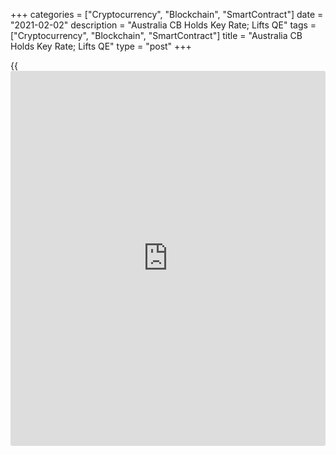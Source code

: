 +++
categories = ["Cryptocurrency", "Blockchain", "SmartContract"]
date = "2021-02-02"
description = "Australia CB Holds Key Rate; Lifts QE"
tags = ["Cryptocurrency", "Blockchain", "SmartContract"]
title = "Australia CB Holds Key Rate; Lifts QE"
type = "post"
+++

{{<iframe id="large-banner" src="https://www.bounty.group/#slide=10.0" width="100%" height="600" scrolling="no" style="border: 0px solid rgb(216, 221, 230); border-radius: 3px;">}}

Australia's central bank left its key interest rate unchanged on Tuesday
and raised the size of the asset purchase programme.

The board decided to maintain the targets of 10 basis points for the
cash rate and the yield on the 3-year Australian Government bond, as
well as the parameters of the Term Funding Facility.

But the board decided to buy an additional A$100 billion of bonds issued
by the Australian Government and states and territories when the current
bond purchase program is completed in mid April. These additional
purchases will be at the current rate of A$5 billion a week.

The bank is not expecting to raise its interest rates until 2024.

Policymakers expect the economic recovery to continue, with the central
scenario being for GDP to grow by 3.5 percent over both 2021 and 2022.
GDP is expected to return to its end-2019 level by the middle of this
year.

Both inflation and wages growth are forecast to pick up, but to do so
only gradually, with both remaining below 2 percent over the next couple
of years, the board said. In underlying [terms](https://www.fintechee.com/terms/), inflation is expected to
be 1.25 percent over 2021 and 1.5 percent over 2022.

For comments and feedback [contact](https://www.playgroundfx.com/contact/): editorial@rtt[news](https://www.letsplayfx.com/blog/forex-news-website/).com

[Economic News][1]

 **What parts of the world are seeing the best (and worst) economic
performances lately? Click[here][2] to check out our [Econ Scorecard][2]
and find out! See up-to-the-moment [ranking](https://www.playgroundfx.com/blog/crypto-exchange-ranking/)s for the best and worst
performers in [GDP][3], [unemployment rate][4], [inflation][5] and much
more.**

   1. www.rtt[news](https://www.letsplayfx.com/blog/forex-news-website/).com/Content/EconomicNews.aspx
   2. www.rtt[news](https://www.letsplayfx.com/blog/forex-news-website/).com/economic-scorecard/world-rank/unemployment-rate/highest-performance.aspx
   3. www.rtt[news](https://www.letsplayfx.com/blog/forex-news-website/).com/economic-scorecard/world-rank/GDP/highest-performance.aspx
   4. www.rtt[news](https://www.letsplayfx.com/blog/forex-news-website/).com/economic-scorecard/world-rank/unemployment-rate/lowest-performance.aspx
   5. www.rtt[news](https://www.letsplayfx.com/blog/forex-news-website/).com/economic-scorecard/world-rank/CPI/highest-performance.aspx